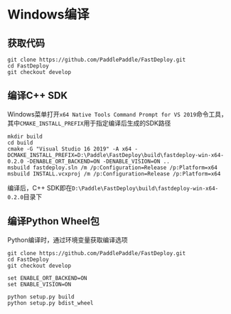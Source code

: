 # Windows编译

## 获取代码
```
git clone https://github.com/PaddlePaddle/FastDeploy.git
cd FastDeploy
git checkout develop
```

## 编译C++ SDK

Windows菜单打开`x64 Native Tools Command Prompt for VS 2019`命令工具，其中`CMAKE_INSTALL_PREFIX`用于指定编译后生成的SDK路径

```
mkdir build
cd build
cmake -G "Visual Studio 16 2019" -A x64 -DCMAKE_INSTALL_PREFIX=D:\Paddle\FastDeploy\build\fastdeploy-win-x64-0.2.0 -DENABLE_ORT_BACKEND=ON -DENABLE_VISION=ON .. 
msbuild fastdeploy.sln /m /p:Configuration=Release /p:Platform=x64
msbuild INSTALL.vcxproj /m /p:Configuration=Release /p:Platform=x64
```
编译后，C++ SDK即在`D:\Paddle\FastDeploy\build\fastdeploy-win-x64-0.2.0`目录下

## 编译Python Wheel包

Python编译时，通过环境变量获取编译选项
```
git clone https://github.com/PaddlePaddle/FastDeploy.git
cd FastDeploy
git checkout develop

set ENABLE_ORT_BACKEND=ON
set ENABLE_VISION=ON

python setup.py build
python setup.py bdist_wheel
```
